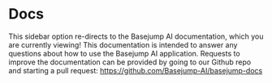 # Docs

This sidebar option re-directs to the Basejump AI documentation, which you are currently viewing! This documentation is intended to answer any questions about how to use the Basejump AI application. Requests to improve the documentation can be provided by going to our Github repo and starting a pull request: https://github.com/Basejump-AI/basejump-docs